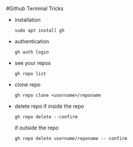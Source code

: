 #Github Terminal Tricks
- installation
  ```
  sudo apt install gh
  ```
- authentication
  ```
  gh auth login
  ```
- see your repos
  ```
  gh repo list
  ```
- clone repo
  ```
  gh repo clone <username>/reponame
  ```
- delete repo
  if inside the repo
  ```
  gh repo delete --confirm 
  ```
  if outside the repo
  ```
  gh repo delete username/reponame -- confirm
  ```
